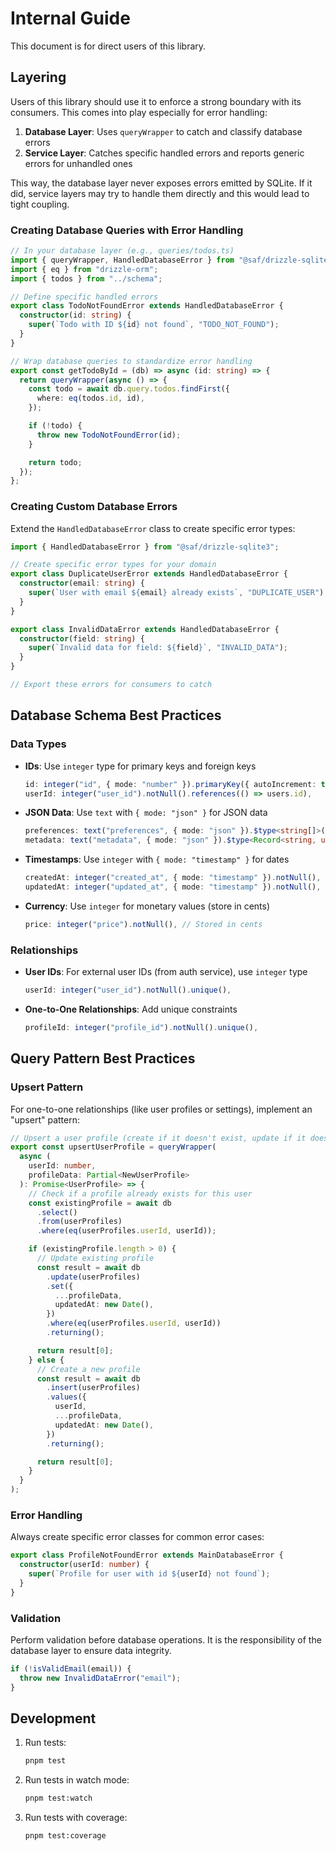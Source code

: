 # Internal Guide

This document is for direct users of this library.

## Layering

Users of this library should use it to enforce a strong boundary with its consumers. This comes into play
especially for error handling:

1. **Database Layer**: Uses `queryWrapper` to catch and classify database errors
2. **Service Layer**: Catches specific handled errors and reports generic errors for unhandled ones

This way, the database layer never exposes errors emitted by SQLite. If it did, service layers may try
to handle them directly and this would lead to tight coupling.

### Creating Database Queries with Error Handling

```typescript
// In your database layer (e.g., queries/todos.ts)
import { queryWrapper, HandledDatabaseError } from "@saf/drizzle-sqlite3";
import { eq } from "drizzle-orm";
import { todos } from "../schema";

// Define specific handled errors
export class TodoNotFoundError extends HandledDatabaseError {
  constructor(id: string) {
    super(`Todo with ID ${id} not found`, "TODO_NOT_FOUND");
  }
}

// Wrap database queries to standardize error handling
export const getTodoById = (db) => async (id: string) => {
  return queryWrapper(async () => {
    const todo = await db.query.todos.findFirst({
      where: eq(todos.id, id),
    });

    if (!todo) {
      throw new TodoNotFoundError(id);
    }

    return todo;
  });
};
```

### Creating Custom Database Errors

Extend the `HandledDatabaseError` class to create specific error types:

```typescript
import { HandledDatabaseError } from "@saf/drizzle-sqlite3";

// Create specific error types for your domain
export class DuplicateUserError extends HandledDatabaseError {
  constructor(email: string) {
    super(`User with email ${email} already exists`, "DUPLICATE_USER");
  }
}

export class InvalidDataError extends HandledDatabaseError {
  constructor(field: string) {
    super(`Invalid data for field: ${field}`, "INVALID_DATA");
  }
}

// Export these errors for consumers to catch
```

## Database Schema Best Practices

### Data Types

- **IDs**: Use `integer` type for primary keys and foreign keys

  ```typescript
  id: integer("id", { mode: "number" }).primaryKey({ autoIncrement: true }),
  userId: integer("user_id").notNull().references(() => users.id),
  ```

- **JSON Data**: Use `text` with `{ mode: "json" }` for JSON data

  ```typescript
  preferences: text("preferences", { mode: "json" }).$type<string[]>(),
  metadata: text("metadata", { mode: "json" }).$type<Record<string, unknown>>(),
  ```

- **Timestamps**: Use `integer` with `{ mode: "timestamp" }` for dates

  ```typescript
  createdAt: integer("created_at", { mode: "timestamp" }).notNull(),
  updatedAt: integer("updated_at", { mode: "timestamp" }).notNull(),
  ```

- **Currency**: Use `integer` for monetary values (store in cents)
  ```typescript
  price: integer("price").notNull(), // Stored in cents
  ```

### Relationships

- **User IDs**: For external user IDs (from auth service), use `integer` type

  ```typescript
  userId: integer("user_id").notNull().unique(),
  ```

- **One-to-One Relationships**: Add unique constraints
  ```typescript
  profileId: integer("profile_id").notNull().unique(),
  ```

## Query Pattern Best Practices

### Upsert Pattern

For one-to-one relationships (like user profiles or settings), implement an "upsert" pattern:

```typescript
// Upsert a user profile (create if it doesn't exist, update if it does)
export const upsertUserProfile = queryWrapper(
  async (
    userId: number,
    profileData: Partial<NewUserProfile>
  ): Promise<UserProfile> => {
    // Check if a profile already exists for this user
    const existingProfile = await db
      .select()
      .from(userProfiles)
      .where(eq(userProfiles.userId, userId));

    if (existingProfile.length > 0) {
      // Update existing profile
      const result = await db
        .update(userProfiles)
        .set({
          ...profileData,
          updatedAt: new Date(),
        })
        .where(eq(userProfiles.userId, userId))
        .returning();

      return result[0];
    } else {
      // Create a new profile
      const result = await db
        .insert(userProfiles)
        .values({
          userId,
          ...profileData,
          updatedAt: new Date(),
        })
        .returning();

      return result[0];
    }
  }
);
```

### Error Handling

Always create specific error classes for common error cases:

```typescript
export class ProfileNotFoundError extends MainDatabaseError {
  constructor(userId: number) {
    super(`Profile for user with id ${userId} not found`);
  }
}
```

### Validation

Perform validation before database operations. It is the responsibility of the database layer to ensure data integrity.

```typescript
if (!isValidEmail(email)) {
  throw new InvalidDataError("email");
}
```

## Development

1. Run tests:

   ```bash
   pnpm test
   ```

2. Run tests in watch mode:

   ```bash
   pnpm test:watch
   ```

3. Run tests with coverage:
   ```bash
   pnpm test:coverage
   ```
